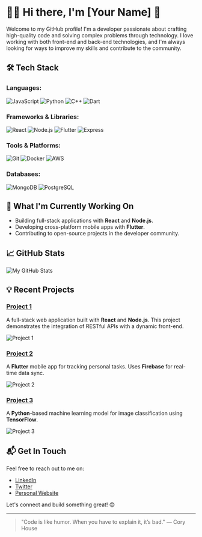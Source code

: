 # 👨‍💻 Hi there, I'm [Your Name] 👋

Welcome to my GitHub profile! I'm a developer passionate about crafting high-quality code and solving complex problems through technology. I love working with both front-end and back-end technologies, and I'm always looking for ways to improve my skills and contribute to the community. 

## 🛠 Tech Stack

### **Languages**:
![JavaScript](https://img.shields.io/badge/-JavaScript-303030?style=flat&logo=javascript)
![Python](https://img.shields.io/badge/-Python-303030?style=flat&logo=python)
![C++](https://img.shields.io/badge/-C++-303030?style=flat&logo=cplusplus)
![Dart](https://img.shields.io/badge/-Dart-303030?style=flat&logo=dart)

### **Frameworks & Libraries**:
![React](https://img.shields.io/badge/-React-303030?style=flat&logo=react)
![Node.js](https://img.shields.io/badge/-Node.js-303030?style=flat&logo=node.js)
![Flutter](https://img.shields.io/badge/-Flutter-303030?style=flat&logo=flutter)
![Express](https://img.shields.io/badge/-Express-303030?style=flat&logo=express)

### **Tools & Platforms**:
![Git](https://img.shields.io/badge/-Git-303030?style=flat&logo=git)
![Docker](https://img.shields.io/badge/-Docker-303030?style=flat&logo=docker)
![AWS](https://img.shields.io/badge/-AWS-303030?style=flat&logo=amazon-aws)

### **Databases**:
![MongoDB](https://img.shields.io/badge/-MongoDB-303030?style=flat&logo=mongodb)
![PostgreSQL](https://img.shields.io/badge/-PostgreSQL-303030?style=flat&logo=postgresql)

## 🚀 What I'm Currently Working On

- Building full-stack applications with **React** and **Node.js**.
- Developing cross-platform mobile apps with **Flutter**.
- Contributing to open-source projects in the developer community.

## 📈 GitHub Stats

![My GitHub Stats](https://github-readme-stats.vercel.app/api?username=your-username&show_icons=true&hide_title=true&count_private=true&hide=prs&theme=code)

## 💡 Recent Projects

### [Project 1](https://github.com/your-username/project-1)
A full-stack web application built with **React** and **Node.js**. This project demonstrates the integration of RESTful APIs with a dynamic front-end.

![Project 1](https://via.placeholder.com/400x250?text=Project+1+Image)

### [Project 2](https://github.com/your-username/project-2)
A **Flutter** mobile app for tracking personal tasks. Uses **Firebase** for real-time data sync.

![Project 2](https://via.placeholder.com/400x250?text=Project+2+Image)

### [Project 3](https://github.com/your-username/project-3)
A **Python**-based machine learning model for image classification using **TensorFlow**.

![Project 3](https://via.placeholder.com/400x250?text=Project+3+Image)

## 📬 Get In Touch

Feel free to reach out to me on:

- [LinkedIn](https://www.linkedin.com/in/your-linkedin)
- [Twitter](https://twitter.com/your-twitter)
- [Personal Website](https://your-website.com)

Let's connect and build something great! 😊

---

> "Code is like humor. When you have to explain it, it’s bad." — Cory House
